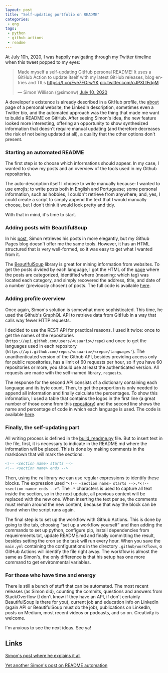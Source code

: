 ```yaml
---
layout: post
title: "Self-updating portfolio on README"
categories:
 - eng
tags:
 - python
 - github actions
 - readme
---
```


At July 10h, 2020, I was happily navigating through my Twitter timeline when this tweet popped to my eyes:

<div>
<blockquote class="twitter-tweet"><p lang="en" dir="ltr">Made myself a self-updating GitHub personal README! It uses a GitHub Action to update itself with my latest GitHub releases, blog entries and TILs <a href="https://t.co/Eve7FOrwYK">https://t.co/Eve7FOrwYK</a> <a href="https://t.co/oJPXLtFdgM">pic.twitter.com/oJPXLtFdgM</a></p>— Simon Willison (@simonw) <a href="https://twitter.com/simonw/status/1281435464474324993?ref_src=twsrc%5Etfw">July 10, 2020</a></blockquote> <script async src="https://platform.twitter.com/widgets.js" charset="utf-8"></script>
</div>

A developer's existence is already described in a GitHub profile, the [about](https://nymarya.github.io) page of a personal website, the LinkedIn description, sometimes even a Twitter bio, and the automated approach was the thing that made me want to build a README on GitHub. After seeing Simon's idea, the new feature looked more interesting, offering an opportunity to show synthesized information that doesn't require manual updating (and therefore decreases the risk of not being updated at all), a quality that the other options don't present.

### Starting an automated README

The first step is to choose which informations should appear. In my case, I wanted to show my posts and an overview of the tools used in my Github repositories.

The auto-description itself I choose to write manually because: I wanted to use emojis; to write posts both in English and Portuguese; some personal information, such as hobbies, I couldn't retrieve from anywhere; and, yes, I could create a script to simply append the text that I would manually choose, but I don't think it would look pretty and tidy.

With that in mind, it's time to start.

### Adding posts with BeautifulSoup

In his [post](https://simonwillison.net/2020/Jul/10/self-updating-profile-readme/), Simon retrieves his posts in more elegantly, but my Github Pages blog doesn't offer me the same tools. However, it has an HTML structured that is very well-formed, so it was easy to get what I wanted from it.

The [BeautifulSoup](https://pypi.org/project/beautifulsoup4/) library is great for mining information from websites. To get the posts divided by each language, I got the HTML of the [page](https://nymarya.github.io/categories) where the posts are categorized, identified where (meaning: which tag) was located each category, and simply recovered the address, title, and date of a number (previously chosen) of posts. The full code is available [here](https://github.com/nymarya/nymarya/blob/master/posts.py).

### Adding profile overview

Once again, Simon's solution is somewhat more sophisticated. This time, he used the Github's GraphQL API to retrieve data from GitHub in a way that calls way fewer HTTP requests.

I decided to use the REST API for practical reasons. I used it twice: once to get the names of the repositories (`https://api.github.com/users/<usuario>/repo`) and once to get the languages used in each repository (`https://api.github.com/repos/<usuario>/<repo>/languages'`). The unanthenticated version of the Github API, besides providing access only for public repositories, has a limit of 60 requests per hour, so if you have 60 repositories or more, you should use at least the authenticated version. All requests are made with the self-named library, `requests`.

The response for the second API consists of a dictionary containing each language and its byte count. Then, to get the proportion is only needed to append all information and finally calculate the percentages. To show this information, I used a table that contains the logos in the first line (a great number of those come from this [repository](https://github.com/abranhe/programming-languages-logos)) and the second line shows the name and percentage of code in which each language is used. The code is available [here](https://github.com/nymarya/nymarya/blob/master/repositories.py).

### Finally, the self-updating part

All writing process is defined in the [build_readme.py](https://github.com/nymarya/nymarya/blob/master/build_readme.py) file. But to insert text in the file, first, it is necessary to indicate in the README.md where the information will be placed. This is done by making comments in the markdown that will mark the sections:

```markdown
<!-- <section name> starts -->
<!-- <section name> ends -->
```

Then, using the `re` library we can use regular expressions to identify these blocks. The expression used `"<!-- <section name> starts -->.*<!-- <section name> ends -->"`. The `.*` characters is used to capture all text inside the section, so in the next update, all previous content will be replaced with the new one. When inserting the text per se, the comments must remain around the new content, because that way the block can be found when the script runs again.

The final step is to set up the workflow with Github Actions. This is done by going to the tab, choosing "set up a workflow yourself" and then adding the commands to set up python, configure pip, install dependencies from requeirements.txt, update README.md and finally committing the result, besides setting the cron so the task will run every hour. When you save the `main.yml` containing the configurations in the directory `.github/workflows`, o GitHub Actions will identify the file right away. The workflow is almost the same as Simon's, the only difference is that his setup has one more command to get environmental variables.

### For those who have time and energy

There is still a bunch of stuff that can be automated. The most recent releases (as Simon did), counting the commits, questions and answers from StackOverflow (I don't know if they have an API, if don't certainly BeautifulSoup is there for you), current job and education info on LinkedIn (again API or BeautifulSoup must do the job), publications on LinkedIn, posts on Medium, most recent videos or podcasts, and so on. Creativity is welcome.

I'm anxious to see the next ideas. See ya!

## Links

[Simon's post where he explains it all](https://simonwillison.net/2020/Jul/10/self-updating-profile-readme/)

[Yet another Simon's post on README automation](https://simonwillison.net/2020/Apr/20/self-rewriting-readme/)
